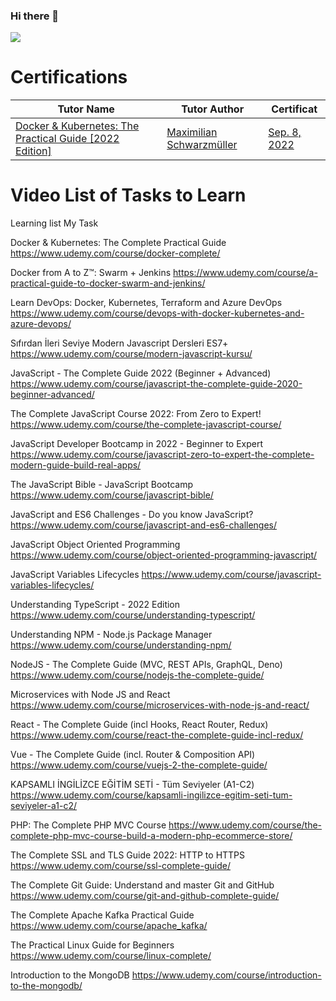 ### Hi there 👋

![](https://github-readme-stats.vercel.app/api?username=rasimaghayev&theme=blueberry&show_icons=true)


# Certifications
Tutor Name | Tutor Author | Certificat
--- | --- | ---
[Docker & Kubernetes: The Practical Guide [2022 Edition]](https://www.udemy.com/course/docker-kubernetes-the-practical-guide/) | [Maximilian Schwarzmüller](https://www.udemy.com/user/maximilian-schwarzmuller/) | [Sep. 8, 2022](https://www.udemy.com/certificate/UC-18689b01-2be8-46cf-bced-3164a368035a/)


# Video List of Tasks to Learn

Learning list My Task 

Docker & Kubernetes: The Complete Practical Guide
https://www.udemy.com/course/docker-complete/

Docker from A to Z™: Swarm + Jenkins
https://www.udemy.com/course/a-practical-guide-to-docker-swarm-and-jenkins/

Learn DevOps: Docker, Kubernetes, Terraform and Azure DevOps
https://www.udemy.com/course/devops-with-docker-kubernetes-and-azure-devops/

Sıfırdan İleri Seviye Modern Javascript Dersleri ES7+
https://www.udemy.com/course/modern-javascript-kursu/

JavaScript - The Complete Guide 2022 (Beginner + Advanced)
https://www.udemy.com/course/javascript-the-complete-guide-2020-beginner-advanced/

The Complete JavaScript Course 2022: From Zero to Expert!
https://www.udemy.com/course/the-complete-javascript-course/

JavaScript Developer Bootcamp in 2022 - Beginner to Expert
https://www.udemy.com/course/javascript-zero-to-expert-the-complete-modern-guide-build-real-apps/

The JavaScript Bible - JavaScript Bootcamp
https://www.udemy.com/course/javascript-bible/

JavaScript and ES6 Challenges - Do you know JavaScript?
https://www.udemy.com/course/javascript-and-es6-challenges/

JavaScript Object Oriented Programming
https://www.udemy.com/course/object-oriented-programming-javascript/

JavaScript Variables Lifecycles
https://www.udemy.com/course/javascript-variables-lifecycles/

Understanding TypeScript - 2022 Edition
https://www.udemy.com/course/understanding-typescript/

Understanding NPM - Node.js Package Manager
https://www.udemy.com/course/understanding-npm/

NodeJS - The Complete Guide (MVC, REST APIs, GraphQL, Deno)
https://www.udemy.com/course/nodejs-the-complete-guide/

Microservices with Node JS and React
https://www.udemy.com/course/microservices-with-node-js-and-react/

React - The Complete Guide (incl Hooks, React Router, Redux)
https://www.udemy.com/course/react-the-complete-guide-incl-redux/

Vue - The Complete Guide (incl. Router & Composition API)
https://www.udemy.com/course/vuejs-2-the-complete-guide/


KAPSAMLI İNGİLİZCE EĞİTİM SETİ - Tüm Seviyeler (A1-C2)
https://www.udemy.com/course/kapsamli-ingilizce-egitim-seti-tum-seviyeler-a1-c2/

PHP: The Complete PHP MVC Course
https://www.udemy.com/course/the-complete-php-mvc-course-build-a-modern-php-ecommerce-store/

The Complete SSL and TLS Guide 2022: HTTP to HTTPS
https://www.udemy.com/course/ssl-complete-guide/

The Complete Git Guide: Understand and master Git and GitHub
https://www.udemy.com/course/git-and-github-complete-guide/

The Complete Apache Kafka Practical Guide
https://www.udemy.com/course/apache_kafka/


The Practical Linux Guide for Beginners
https://www.udemy.com/course/linux-complete/

Introduction to the MongoDB
https://www.udemy.com/course/introduction-to-the-mongodb/
